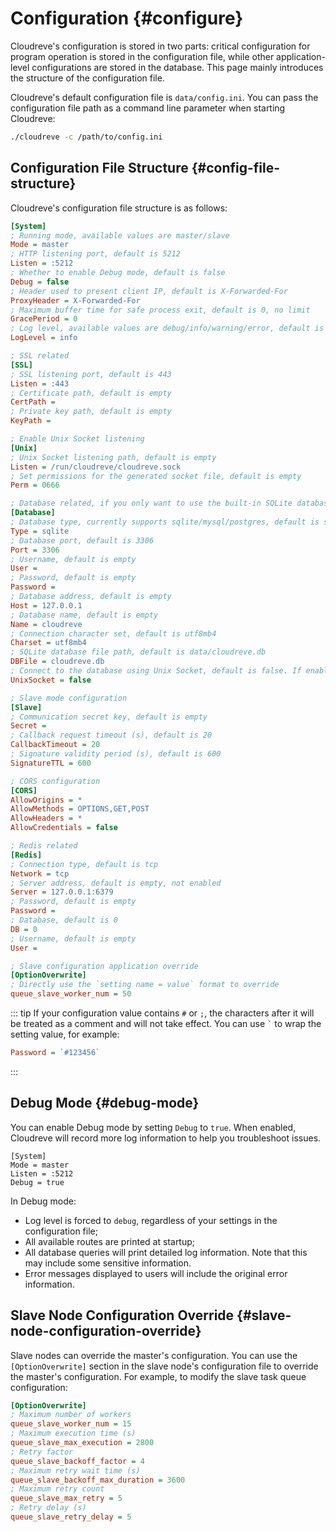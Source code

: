 # Configuration {#configure}

Cloudreve's configuration is stored in two parts: critical configuration for program operation is stored in the configuration file, while other application-level configurations are stored in the database. This page mainly introduces the structure of the configuration file.

Cloudreve's default configuration file is `data/config.ini`. You can pass the configuration file path as a command line parameter when starting Cloudreve:

```bash
./cloudreve -c /path/to/config.ini
```

## Configuration File Structure {#config-file-structure}

Cloudreve's configuration file structure is as follows:

```ini
[System]
; Running mode, available values are master/slave
Mode = master
; HTTP listening port, default is 5212
Listen = :5212
; Whether to enable Debug mode, default is false
Debug = false
; Header used to present client IP, default is X-Forwarded-For
ProxyHeader = X-Forwarded-For
; Maximum buffer time for safe process exit, default is 0, no limit
GracePeriod = 0
; Log level, available values are debug/info/warning/error, default is info
LogLevel = info

; SSL related
[SSL]
; SSL listening port, default is 443
Listen = :443
; Certificate path, default is empty
CertPath =
; Private key path, default is empty
KeyPath =

; Enable Unix Socket listening
[Unix]
; Unix Socket listening path, default is empty
Listen = /run/cloudreve/cloudreve.sock
; Set permissions for the generated socket file, default is empty
Perm = 0666

; Database related, if you only want to use the built-in SQLite database, you can delete this section
[Database]
; Database type, currently supports sqlite/mysql/postgres, default is sqlite
Type = sqlite
; Database port, default is 3306
Port = 3306
; Username, default is empty
User =
; Password, default is empty
Password =
; Database address, default is empty
Host = 127.0.0.1
; Database name, default is empty
Name = cloudreve
; Connection character set, default is utf8mb4
Charset = utf8mb4
; SQLite database file path, default is data/cloudreve.db
DBFile = cloudreve.db
; Connect to the database using Unix Socket, default is false. If enabled, please specify the Unix Socket path in Host
UnixSocket = false

; Slave mode configuration
[Slave]
; Communication secret key, default is empty
Secret =
; Callback request timeout (s), default is 20
CallbackTimeout = 20
; Signature validity period (s), default is 600
SignatureTTL = 600

; CORS configuration
[CORS]
AllowOrigins = *
AllowMethods = OPTIONS,GET,POST
AllowHeaders = *
AllowCredentials = false

; Redis related
[Redis]
; Connection type, default is tcp
Network = tcp
; Server address, default is empty, not enabled
Server = 127.0.0.1:6379
; Password, default is empty
Password =
; Database, default is 0
DB = 0
; Username, default is empty
User =

; Slave configuration application override
[OptionOverwrite]
; Directly use the `setting name = value` format to override
queue_slave_worker_num = 50
```

::: tip
If your configuration value contains `#` or `;`, the characters after it will be treated as a comment and will not take effect. You can use `` ` `` to wrap the setting value, for example:

```ini
Password = `#123456`
```

:::

## Debug Mode {#debug-mode}

You can enable Debug mode by setting `Debug` to `true`. When enabled, Cloudreve will record more log information to help you troubleshoot issues.

```ini{4}
[System]
Mode = master
Listen = :5212
Debug = true
```

In Debug mode:

- Log level is forced to `debug`, regardless of your settings in the configuration file;
- All available routes are printed at startup;
- All database queries will print detailed log information. Note that this may include some sensitive information.
- Error messages displayed to users will include the original error information.

## Slave Node Configuration Override {#slave-node-configuration-override}

Slave nodes can override the master's configuration. You can use the `[OptionOverwrite]` section in the slave node's configuration file to override the master's configuration. For example, to modify the slave task queue configuration:

```ini
[OptionOverwrite]
; Maximum number of workers
queue_slave_worker_num = 15
; Maximum execution time (s)
queue_slave_max_execution = 2800
; Retry factor
queue_slave_backoff_factor = 4
; Maximum retry wait time (s)
queue_slave_backoff_max_duration = 3600
; Maximum retry count
queue_slave_max_retry = 5
; Retry delay (s)
queue_slave_retry_delay = 5
```
